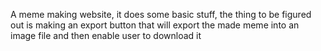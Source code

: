 A meme making website, it does some basic stuff, the thing to be figured out is making an export button that will export the made meme into an image file and then enable user to download it
